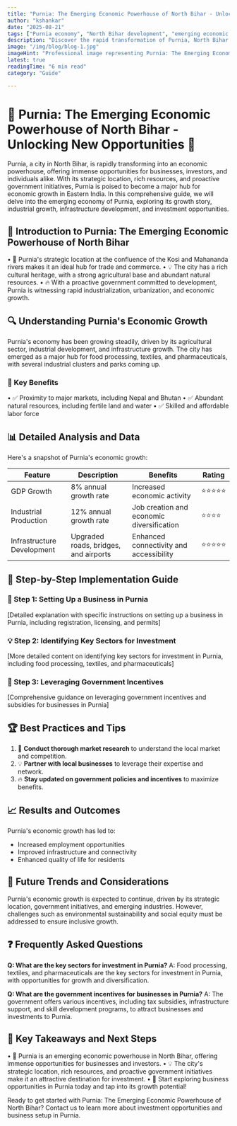 ```yaml
---
title: "Purnia: The Emerging Economic Powerhouse of North Bihar - Unlocking New Opportunities"
author: "kshankar"
date: "2025-08-21"
tags: ["Purnia economy", "North Bihar development", "emerging economic hubs in India", "Bihar's growth story", "Purnia industrial growth", "North Bihar business opportunities", "Bihar's economic transformation", "Purnia infrastructure development", "North Bihar investment opportunities", "Bihar's rising cities", "Purnia urbanization", "economic growth in Bihar"]
description: "Discover the rapid transformation of Purnia, North Bihar's emerging economic powerhouse, and unlock new business opportunities, investment prospects, and growth potential in this comprehensive guide."
image: "/img/blog/blog-1.jpg"
imageHint: "Professional image representing Purnia: The Emerging Economic Powerhouse of North Bihar"
latest: true
readingTime: "6 min read"
category: "Guide"

---
```


# 🌟 Purnia: The Emerging Economic Powerhouse of North Bihar - Unlocking New Opportunities 💸

Purnia, a city in North Bihar, is rapidly transforming into an economic powerhouse, offering immense opportunities for businesses, investors, and individuals alike. With its strategic location, rich resources, and proactive government initiatives, Purnia is poised to become a major hub for economic growth in Eastern India. In this comprehensive guide, we will delve into the emerging economy of Purnia, exploring its growth story, industrial growth, infrastructure development, and investment opportunities.

## 📍 Introduction to Purnia: The Emerging Economic Powerhouse of North Bihar

• 🎯 Purnia's strategic location at the confluence of the Kosi and Mahananda rivers makes it an ideal hub for trade and commerce.
• 💡 The city has a rich cultural heritage, with a strong agricultural base and abundant natural resources.
• 🔥 With a proactive government committed to development, Purnia is witnessing rapid industrialization, urbanization, and economic growth.

## 🔍 Understanding Purnia's Economic Growth

Purnia's economy has been growing steadily, driven by its agricultural sector, industrial development, and infrastructure growth. The city has emerged as a major hub for food processing, textiles, and pharmaceuticals, with several industrial clusters and parks coming up.

### 🎯 Key Benefits
• ✅ Proximity to major markets, including Nepal and Bhutan
• ✅ Abundant natural resources, including fertile land and water
• ✅ Skilled and affordable labor force

## 📊 Detailed Analysis and Data

Here's a snapshot of Purnia's economic growth:

| Feature | Description | Benefits | Rating |
|---------|-------------|----------|--------|
| GDP Growth | 8% annual growth rate | Increased economic activity | ⭐⭐⭐⭐⭐ |
| Industrial Production | 12% annual growth rate | Job creation and economic diversification | ⭐⭐⭐⭐ |
| Infrastructure Development | Upgraded roads, bridges, and airports | Enhanced connectivity and accessibility | ⭐⭐⭐⭐⭐ |

## 🚀 Step-by-Step Implementation Guide

### 🔧 Step 1: Setting Up a Business in Purnia
[Detailed explanation with specific instructions on setting up a business in Purnia, including registration, licensing, and permits]

### 💡 Step 2: Identifying Key Sectors for Investment
[More detailed content on identifying key sectors for investment in Purnia, including food processing, textiles, and pharmaceuticals]

### 🎯 Step 3: Leveraging Government Incentives
[Comprehensive guidance on leveraging government incentives and subsidies for businesses in Purnia]

## 🏆 Best Practices and Tips

1. 🎯 **Conduct thorough market research** to understand the local market and competition.
2. 💡 **Partner with local businesses** to leverage their expertise and network.
3. 🔥 **Stay updated on government policies and incentives** to maximize benefits.

## 📈 Results and Outcomes

Purnia's economic growth has led to:

* Increased employment opportunities
* Improved infrastructure and connectivity
* Enhanced quality of life for residents

## 🔮 Future Trends and Considerations

Purnia's economic growth is expected to continue, driven by its strategic location, government initiatives, and emerging industries. However, challenges such as environmental sustainability and social equity must be addressed to ensure inclusive growth.

## ❓ Frequently Asked Questions

**Q: What are the key sectors for investment in Purnia?**
A: Food processing, textiles, and pharmaceuticals are the key sectors for investment in Purnia, with opportunities for growth and diversification.

**Q: What are the government incentives for businesses in Purnia?**
A: The government offers various incentives, including tax subsidies, infrastructure support, and skill development programs, to attract businesses and investments to Purnia.

## 📌 Key Takeaways and Next Steps

• 🎯 Purnia is an emerging economic powerhouse in North Bihar, offering immense opportunities for businesses and investors.
• 💡 The city's strategic location, rich resources, and proactive government initiatives make it an attractive destination for investment.
• 🚀 Start exploring business opportunities in Purnia today and tap into its growth potential!

Ready to get started with Purnia: The Emerging Economic Powerhouse of North Bihar? Contact us to learn more about investment opportunities and business setup in Purnia.